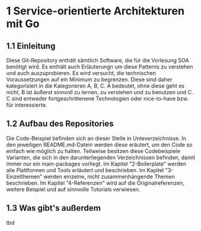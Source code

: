 # 1 Service-orientierte Architekturen mit Go
## 1.1 Einleitung
Diese Git-Repository enthält sämtlich Software, die für die Vorlesung SOA benötigt wird. Es enthält auch Erläuterungn um diese Patterns zu verstehen und auch auszuprobieren. Es wird versucht, die technischen Voraussetzungen auf ein Minimum zu begrenzen. Diese sind daher kategorisiert in die Kategorieren A, B, C. A bedeutet, ohne diese geht es nicht, B ist äußerst sinnvoll zu lernen, zu verstehen und zu benutzen und C. C sind entweder fortgeschrittenene Technologien oder nice-to-have bzw. für interessierte.

## 1.2 Aufbau des Repositories
Die Code-Beispiel befinden sich an dieser Stelle in Unteverzeichnisse. In den jeweiligen README.md-Datein werden diese eräutert, um den Code so einfach wie möglich zu halten. Teilweise besitzen diese Codebeispiele Varianten, die sich in den darunterliegenden Verzeichnissen befinden, damit immer nur ein main-packages vorliegt.
Im Kapitel "2-Boilerplate" werden alle Plattformen und Tools erläutert und beschrieben. Im Kapitel "3-Einzelthemen" werden einzelne, nicht zusammenhängende Themen beschrieben. Im Kapitel "4-Referenzen" wird auf die Originalreferenzen, weitere Beispiel und auf sinnvolle Tutorials verwiesen.

## 1.3 Was gibt's außerdem
tbd
